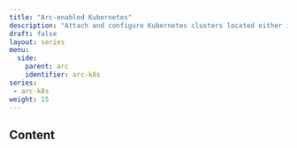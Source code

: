 ```yaml
---
title: "Arc-enabled Kubernetes"
description: "Attach and configure Kubernetes clusters located either inside or outside Azure."
draft: false
layout: series
menu:
  side:
    parent: arc
    identifier: arc-k8s
series:
 - arc-k8s
weight: 15
---
```


## Content
